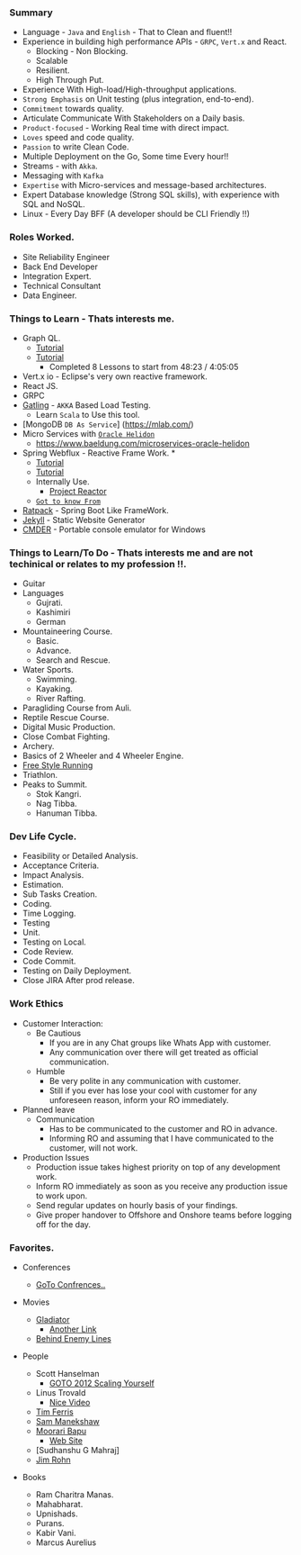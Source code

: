 ### Summary

* Language - `Java` and `English` - That to Clean and fluent!!
* Experience in building high performance APIs - `GRPC`, `Vert.x`  and React.
	* Blocking - Non Blocking.
	* Scalable
	* Resilient.
	* High Through Put.
* Experience With High-load/High-throughput applications.
* `Strong Emphasis` on Unit testing (plus integration, end-to-end). 
* `Commitment` towards quality.
* Articulate Communicate With Stakeholders on a Daily basis.
* `Product-focused` - Working Real time with direct impact.
* `Loves` speed and code quality. 
* `Passion` to write Clean Code.
* Multiple Deployment on the Go, Some time Every hour!!
* Streams -  with `Akka`.
* Messaging with `Kafka`
* `Expertise` with Micro-services and message-based architectures.
* Expert Database knowledge (Strong SQL skills), with experience with SQL and NoSQL.
* Linux - Every Day BFF (A developer should be CLI Friendly !!)

### Roles Worked.

* Site Reliability Engineer
* Back End Developer
* Integration Expert.
* Technical Consultant
* Data Engineer.

### Things to Learn - Thats interests me.

* Graph QL.
    * [Tutorial](https://www.howtographql.com/basics/0-introduction/)
    * [Tutorial](https://www.youtube.com/watch?v=ed8SzALpx1Q)
		* Completed 8 Lessons to start from 48:23 / 4:05:05
* Vert.x io - Eclipse's very own reactive framework. 
* React JS.
* GRPC
* [Gatling]( https://gatling.io/) - `AKKA` Based Load Testing. 
   * Learn `Scala` to Use this tool.
* [MongoDB `DB As Service`] (https://mlab.com/)
*  Micro Services with [`Oracle Helidon`](https://helidon.io/) 
   * https://www.baeldung.com/microservices-oracle-helidon 
* Spring Webflux - Reactive Frame Work.   * 
   * [Tutorial](https://dzone.com/articles/spring-webflux-getting-started)
   * [Tutorial](https://www.infoq.com/presentations/reactive-streams-rsocket)
   * Internally Use.
      * [Project Reactor](https://projectreactor.io/)
   * [`Got to know From`](https://www.baeldung.com/java-weekly-253)
* [Ratpack](https://ratpack.io/) - Spring Boot Like FrameWork.   
* [Jekyll](https://jekyllrb.com/) - Static Website Generator
* [CMDER](http://cmder.net/) - Portable console emulator for Windows  
   
### Things to Learn/To Do - Thats interests me and are not techinical or relates to my profession !!.
* Guitar 
* Languages
	* Gujrati.
	* Kashimiri 
	* German
* Mountaineering Course.
	* Basic.
	* Advance.
	* Search and Rescue.
* Water Sports.
	* Swimming.
	* Kayaking.
	* River Rafting.
* Paragliding Course from Auli.
* Reptile Rescue Course.
* Digital Music Production.
* Close Combat Fighting.
* Archery.
* Basics of 2 Wheeler and 4 Wheeler Engine.
* [Free Style Running](https://en.wikipedia.org/wiki/Freerunning)
* Triathlon.
* Peaks to Summit.
	* Stok Kangri.
	* Nag Tibba.
	* Hanuman Tibba.
	

### Dev Life Cycle.

* Feasibility or Detailed Analysis.
* Acceptance Criteria.
* Impact Analysis.
* Estimation.
* Sub Tasks Creation.
* Coding.
* Time Logging.
* Testing
* Unit.
* Testing on Local.
* Code Review.
* Code Commit.
* Testing on Daily Deployment.
* Close JIRA After prod release.

### Work Ethics

* Customer Interaction:
	* Be Cautious 
		* If you are in any Chat groups like Whats App with customer. 
		* Any communication over there will get treated as official communication.
	* Humble 
		* Be very polite in any communication with customer.
		* Still if you ever has lose your cool with customer for any unforeseen reason, inform your RO immediately.
* Planned leave 
	* Communication 
		* Has to be communicated to the customer and RO in advance.
		* Informing RO and assuming that I have communicated to the customer, will not work.
* Production Issues
	* Production issue takes highest priority on top of any development work.
	* Inform RO immediately as soon as you receive any production issue to work upon.
	* Send regular updates on hourly basis of your findings.
	* Give proper handover to Offshore and Onshore  teams before logging off for the day.


### Favorites.

* Conferences
	* [GoTo Confrences..](https://www.youtube.com/user/GotoConferences)
* Movies
	* [Gladiator](https://oload.icu/f/d8NTCCAUj-8/Gladiator.2000.EXTENDED.REMASTERED.720p.BluRay.x264-SiNNERS.mkv.mp4)
		* [Another Link](https://movieninja.io/movie/gladiator-5x0mkj6y/watch#2ng8q1y70o2m9yjq)		
	* [Behind Enemy Lines](http://putlockers.asia/behind-enemy-lines-2001/)
* People
	* Scott Hanselman
		* [GOTO 2012 Scaling Yourself](https://www.youtube.com/watch?v=FS1mnISoG7U)
	* Linus Trovald
		* [Nice Video](https://www.youtube.com/watch?v=o8NPllzkFhE)
	* [Tim Ferris](https://en.wikipedia.org/wiki/Tim_Ferriss)		
	* [Sam Manekshaw](https://en.wikipedia.org/wiki/Sam_Manekshaw)
	* [Moorari Bapu](https://en.wikipedia.org/wiki/Morari_Bapu) 
		* [Web Site](http://moraribapu.org/)
	* [Sudhanshu G Mahraj]
	* [Jim Rohn](https://en.wikipedia.org/wiki/Jim_Rohn)
	
* Books
	* Ram Charitra Manas.
	* Mahabharat.
	* Upnishads.
	* Purans.
	* Kabir Vani.
	* Marcus Aurelius
	
		
